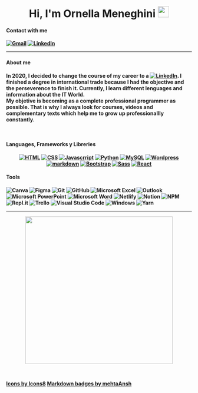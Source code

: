 <h1 align="center"><b>Hi, I'm Ornella Meneghini <img src="https://docs.google.com/uc?export=download&id=166Ecq6uBl61U14OUlkHOHIBv2ArKoumJ" alt="" width="30"></h1>
<!-- <h2 align="center">Full Stack Developer</h2>-->

#### Contact with me
[![Gmail](https://img.shields.io/badge/Gmail-D14836?style=for-the-badge&logo=gmail&logoColor=white)](meneghini.ornella@gmail.com)
[![LinkedIn](https://img.shields.io/badge/linkedin-%230077B5.svg?style=for-the-badge&logo=linkedin&logoColor=white)](https://www.linkedin.com/in/meneghiniornella/)

<hr /> 

#### About me
In 2020, I decided to change the course of my career to a [![LinkedIn](https://img.shields.io/badge/-Full%20Stack%20Developer-%237209b7)](https://www.linkedin.com/in/meneghiniornella/). I finished a degree in international trade because I had the objective and the perseverence to finish it. Currently, I learn different lenguages and information about the IT World.
<br/>
My objetive is becoming as a complete professional programmer as possible. That is why I always look for courses, videos and complementary texts which help me to grow up professionallly constantly.
<!-- https://shields.io --><br />

#### Languages, Frameworks y Libreries
<p align="center"> 
    <a href="#"><img src="https://img.icons8.com/color/50/000000/html-5--v1.png" alt="HTML" title="HTML"></a>
    <a href="#"><img src="https://img.icons8.com/color/50/000000/css3.png" alt="CSS" title="CSS"></a>
    <a href="#"><img src="https://img.icons8.com/color/50/000000/javascript--v1.png" alt="Javascrript" title="Javascrript"></a>
    <a href="#"><img src="https://img.icons8.com/color/50/000000/python--v1.png" alt="Python" title="Python"></a>
    <a href="#"><img src="https://img.icons8.com/color/50/000000/mysql-logo.png" alt="MySQL" title="MySQL"></a>
    <a href="#"><img src="https://img.icons8.com/color/50/000000/wordpress.png" alt="Wordpress" title?"Wordpress"></a>
    <a href="#"><img src="https://img.icons8.com/officel/50/000000/markdown.png" alt="markdown" title="markdown<"></a>
    <a href="#"><img src="https://img.icons8.com/color/50/000000/bootstrap.png" alt="Bootstrap" title="Bootstrap"></a>
    <!-- <a href="#"><img src="https://img.icons8.com/fluency/48/000000/test-tube.png" alt="Flask" title="Flask"></a>
    <a href="#"><img src="https://img.icons8.com/color/48/000000/django.png" alt="Django" title="Django"></a> -->
    <a href="#"><img src="https://img.icons8.com/color/48/000000/sass.png" alt="Sass" title="Sass"></a>
    <a href="#"><img src="https://img.icons8.com/external-vitaliy-gorbachev-blue-vitaly-gorbachev/48/000000/external-atom-nuclear-energy-vitaliy-gorbachev-blue-vitaly-gorbachev.png" alt="React" title="React JS"></a>
</p>

#### Tools
![Canva](https://img.shields.io/badge/Canva-%2300C4CC.svg?style=for-the-badge&logo=Canva&logoColor=white)
![Figma](https://img.shields.io/badge/figma-%23F24E1E.svg?style=for-the-badge&logo=figma&logoColor=white)
![Git](https://img.shields.io/badge/git-%23F05033.svg?style=for-the-badge&logo=git&logoColor=white)
![GitHub](https://img.shields.io/badge/github-%23121011.svg?style=for-the-badge&logo=github&logoColor=white)
![Microsoft Excel](https://img.shields.io/badge/Microsoft_Excel-217346?style=for-the-badge&logo=microsoft-excel&logoColor=white)
![Outlook](https://img.shields.io/badge/Microsoft_Outlook-0078D4?style=for-the-badge&logo=microsoft-outlook&logoColor=white)
![Microsoft PowerPoint](https://img.shields.io/badge/Microsoft_PowerPoint-B7472A?style=for-the-badge&logo=microsoft-powerpoint&logoColor=white)
![Microsoft Word](https://img.shields.io/badge/Microsoft_Word-2B579A?style=for-the-badge&logo=microsoft-word&logoColor=white)
![Netlify](https://img.shields.io/badge/netlify-%23000000.svg?style=for-the-badge&logo=netlify&logoColor=#00C7B7)
![Notion](https://img.shields.io/badge/Notion-%23000000.svg?style=for-the-badge&logo=notion&logoColor=white) 
![NPM](https://img.shields.io/badge/NPM-%23000000.svg?style=for-the-badge&logo=npm&logoColor=white)
![Repl.it](https://img.shields.io/badge/Repl.it-%230D101E.svg?style=for-the-badge&logo=replit&logoColor=white)
![Trello](https://img.shields.io/badge/Trello-%23026AA7.svg?style=for-the-badge&logo=Trello&logoColor=white)
![Visual Studio Code](https://img.shields.io/badge/Visual%20Studio%20Code-0078d7.svg?style=for-the-badge&logo=visual-studio-code&logoColor=white)
![Windows](https://img.shields.io/badge/Windows-0078D6?style=for-the-badge&logo=windows&logoColor=white)
![Yarn](https://img.shields.io/badge/yarn-%232C8EBB.svg?style=for-the-badge&logo=yarn&logoColor=white)


<!-- https://github.com/Ileriayo/markdown-badges -->
<!-- [![Top Langs](https://github-readme-stats.vercel.app/api/top-langs/?username=MeneghiniOrnella&layout=compact)](https://github.com/aMeneghiniOrnella/github-readme-stats) -->

<hr />
<p align="center">
<!-- <img src="https://github-readme-stats.vercel.app/api?username=MeneghiniOrnella&theme=radical&show_icons=true" width="410"/> -->
<img src="https://github-readme-stats.vercel.app/api/top-langs/?username=MeneghiniOrnella&layout=compact&theme=radical" width="400" />
</p>

<!-- https://github.com/anuraghazra/github-readme-stats 
https://github.com/anuraghazra/github-readme-stats/blob/master/docs/readme_es.md -->

<!-- ## **✔ #opentowork** -->
<br>
<p>
    <a href="https://icons8.com/icon/QBqFNfPPB2Kx/sass">Icons by Icons8</a> <a href="https://github.com/Ileriayo/markdown-badges">Markdown badges by mehtaAnsh</a>
</p>

<!--
**MeneghiniOrnella/MeneghiniOrnella** is a ✨ _special_ ✨ repository because its `README.md` (this file) appears on your GitHub profile.

Here are some ideas to get you started:

- 🔭 I’m currently working on ...
- 🌱 I’m currently learning ...
- 👯 I’m looking to collaborate on ...
- 🤔 I’m looking for help with ...
- 💬 Ask me about ...
- ...
- 😄 Pronouns: ...
- ⚡ Fun fact: ...
-->
